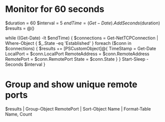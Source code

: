 # Monitor for 60 seconds
$duration = 60
$interval = 5
$endTime = (Get-Date).AddSeconds($duration)
$results = @()

while ((Get-Date) -lt $endTime) {
    $connections = Get-NetTCPConnection | Where-Object { $_.State -eq 'Established' }
    foreach ($conn in $connections) {
        $results += [PSCustomObject]@{
            TimeStamp     = Get-Date
            LocalPort     = $conn.LocalPort
            RemoteAddress = $conn.RemoteAddress
            RemotePort    = $conn.RemotePort
            State         = $conn.State
        }
    }
    Start-Sleep -Seconds $interval
}

# Group and show unique remote ports
$results | Group-Object RemotePort | Sort-Object Name | Format-Table Name, Count